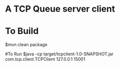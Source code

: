 # A TCP Queue server client


# To Build
$mvn clean package

#To Run
$java -cp target/tcpclient-1.0-SNAPSHOT.jar com.tcp.client.TCPClient 127.0.0.1 15001